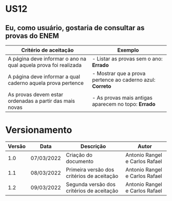 # US12

## Eu, como usuário, gostaria de consultar as provas do ENEM

| Critério de aceitação                                           | Exemplo                                                     |
| --------------------------------------------------------------- | ----------------------------------------------------------- |
| A página deve informar o ano na qual aquela prova foi realizada | - Listar as provas sem o ano: **Errado**                    |
| A página deve informar a qual caderno aquela prova pertence     | - Mostrar que a prova pertence ao caderno azul: **Correto** |
| As provas devem estar ordenadas a partir das mais novas         | - As provas mais antigas aparecem no topo: **Errado**       |

# Versionamento

| Versão | Data       | Descrição                                  | Autor                          |
| ------ | ---------- | ------------------------------------------ | ------------------------------ |
| 1.0    | 07/03/2022 | Criação do documento                       | Antonio Rangel e Carlos Rafael |
| 1.1    | 08/03/2022 | Primeira versão dos critérios de aceitação | Antonio Rangel e Carlos Rafael |
| 1.2    | 09/03/2022 | Segunda versão dos critérios de aceitação  | Antonio Rangel e Carlos Rafael |
